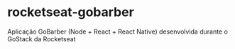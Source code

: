 # rocketseat-gobarber
Aplicação GoBarber (Node + React + React Native) desenvolvida durante o GoStack da Rocketseat
